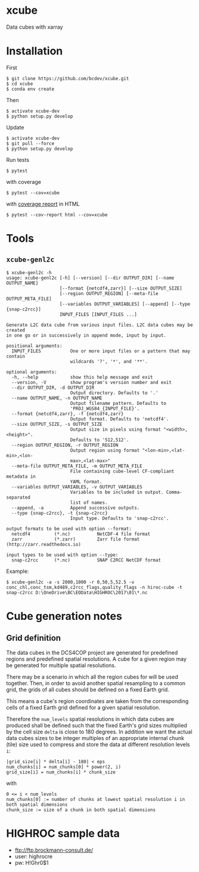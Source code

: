 # xcube

Data cubes with xarray

# Installation

First
    
    $ git clone https://github.com/bcdev/xcube.git
    $ cd xcube
    $ conda env create
    
Then
    
    $ activate xcube-dev
    $ python setup.py develop

Update
    
    $ activate xcube-dev
    $ git pull --force
    $ python setup.py develop
    
    
Run tests

    $ pytest
    
with coverage

    $ pytest --cov=xcube

with [coverage report](https://pytest-cov.readthedocs.io/en/latest/reporting.html) in HTML

    $ pytest --cov-report html --cov=xcube


# Tools

## `xcube-genl2c`

    $ xcube-genl2c -h
    usage: xcube-genl2c [-h] [--version] [--dir OUTPUT_DIR] [--name OUTPUT_NAME]
                        [--format {netcdf4,zarr}] [--size OUTPUT_SIZE]
                        [--region OUTPUT_REGION] [--meta-file OUTPUT_META_FILE]
                        [--variables OUTPUT_VARIABLES] [--append] [--type {snap-c2rcc}]
                        INPUT_FILES [INPUT_FILES ...]

    Generate L2C data cube from various input files. L2C data cubes may be created
    in one go or in successively in append mode, input by input.

    positional arguments:
      INPUT_FILES           One or more input files or a pattern that may contain
                            wildcards '?', '*', and '**'.

    optional arguments:
      -h, --help            show this help message and exit
      --version, -V         show program's version number and exit
      --dir OUTPUT_DIR, -d OUTPUT_DIR
                            Output directory. Defaults to '.'
      --name OUTPUT_NAME, -n OUTPUT_NAME
                            Output filename pattern. Defaults to
                            'PROJ_WGS84_{INPUT_FILE}'.
      --format {netcdf4,zarr}, -f {netcdf4,zarr}
                            Output format. Defaults to 'netcdf4'.
      --size OUTPUT_SIZE, -s OUTPUT_SIZE
                            Output size in pixels using format "<width>,<height>".
                            Defaults to '512,512'.
      --region OUTPUT_REGION, -r OUTPUT_REGION
                            Output region using format "<lon-min>,<lat-min>,<lon-
                            max>,<lat-max>"
      --meta-file OUTPUT_META_FILE, -m OUTPUT_META_FILE
                            File containing cube-level CF-compliant metadata in
                            YAML format.
      --variables OUTPUT_VARIABLES, -v OUTPUT_VARIABLES
                            Variables to be included in output. Comma-separated
                            list of names.
      --append, -a          Append successive outputs.
      --type {snap-c2rcc}, -t {snap-c2rcc}
                            Input type. Defaults to 'snap-c2rcc'.

    output formats to be used with option --format:
      netcdf4         (*.nc)          NetCDF-4 file format
      zarr            (*.zarr)        Zarr file format (http://zarr.readthedocs.io)

    input types to be used with option --type:
      snap-c2rcc      (*.nc)          SNAP C2RCC NetCDF format


Example:

    $ xcube-genl2c -a -s 2000,1000 -r 0,50,5,52.5 -v conc_chl,conc_tsm,kd489,c2rcc_flags,quality_flags -n hiroc-cube -t snap-c2rcc D:\OneDrive\BC\EOData\HIGHROC\2017\01\*.nc


# Cube generation notes

## Grid definition

The data cubes in the DCS4COP project are generated for predefined regions and predefined spatial resolutions.
A cube for a given region may be generated for multiple spatial resolutions.

There may be a scenario in which all the region cubes for will be used together. Then,
in order to avoid another spatial resampling to a common grid, the grids of all cubes should be
defined on a fixed Earth grid.

This means a cube's region coordinates are taken from the corresponding cells 
of a fixed Earth grid defined for a given spatial resolution.

Therefore the `num_levels` spatial resolutions in which data cubes are produced shall be defined such that
the fixed Earth's grid sizes multiplied by the cell size `delta` is close to 180 degrees.
In addition we want the actual data cubes sizes to be integer multiples of an appropriate internal
chunk (tile) size used to compress and store the data at different resolution levels `i`:

    |grid_size[i] * delta[i] - 180| < eps
    num_chunks[i] = num_chunks[0] * power(2, i)
    grid_size[i] = num_chunks[i] * chunk_size

with

    0 <= i < num_levels
    num_chunks[0] := number of chunks at lowest spatial resolution i in both spatial dimensions
    chunk_size := size of a chunk in both spatial dimensions


# HIGHROC sample data

* ftp://ftp.brockmann-consult.de/
* user: highrocre
* pw: H!Ghr0$1
